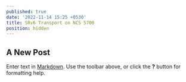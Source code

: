 ```yaml
---
published: true
date: '2022-11-14 15:25 +0530'
title: SRv6 Transport on NCS 5700
position: hidden
---
```

## A New Post

Enter text in [Markdown](http://daringfireball.net/projects/markdown/). Use the toolbar above, or click the **?** button for formatting help.
